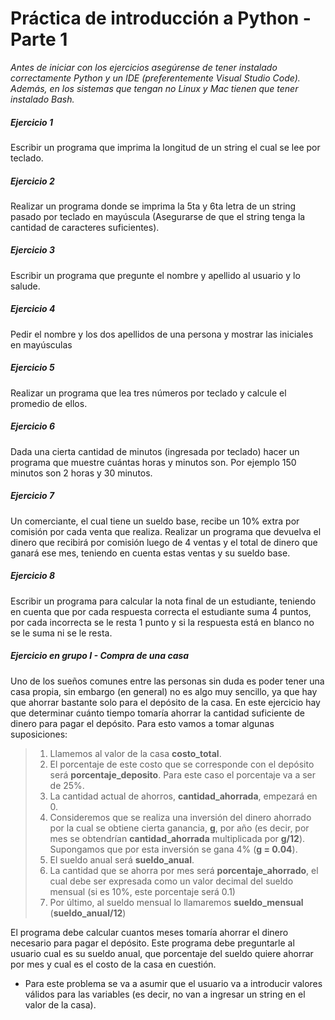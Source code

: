# **Práctica de introducción a Python - Parte 1**
_Antes de iniciar con los ejercicios asegúrense de tener instalado correctamente Python y un IDE (preferentemente Visual Studio Code). Además, en los sistemas que tengan no Linux y Mac tienen que tener instalado Bash._

##### **Ejercicio 1**
 Escribir un programa que imprima la longitud de un string el cual se lee por teclado.

##### **Ejercicio 2**
Realizar un programa donde se imprima la 5ta y 6ta letra de un string pasado por teclado en mayúscula (Asegurarse de que el string tenga la cantidad de caracteres suficientes).

##### **Ejercicio 3**
Escribir un programa que pregunte el nombre y apellido al usuario y lo salude.

##### **Ejercicio 4**
Pedir el nombre y los dos apellidos de una persona y mostrar las iniciales en mayúsculas

##### **Ejercicio 5**
Realizar un programa que lea tres números por teclado y calcule el promedio de ellos.

##### **Ejercicio 6**
Dada una cierta cantidad de minutos (ingresada por teclado) hacer un programa que muestre cuántas horas y minutos son. Por ejemplo 150 minutos son 2 horas y 30 minutos.

##### **Ejercicio 7**
Un comerciante, el cual tiene un sueldo base, recibe un 10% extra por comisión por cada venta que realiza. Realizar un programa que devuelva el dinero que recibirá por comisión luego de 4 ventas y el total de dinero que ganará ese mes, teniendo en cuenta estas ventas y su sueldo base.

##### **Ejercicio 8**
Escribir un programa para calcular la nota final de un estudiante, teniendo en cuenta que por cada respuesta correcta el estudiante suma 4 puntos, por cada incorrecta se le resta 1 punto y si la respuesta está en blanco no se le suma ni se le resta.

##### **Ejercicio en grupo I - Compra de una casa**
Uno de los sueños comunes entre las personas sin duda es poder tener una casa propia, sin embargo (en general) no es algo muy sencillo, ya que hay que ahorrar bastante solo para el depósito de la casa. En este ejercicio hay que determinar cuánto tiempo tomaría ahorrar la cantidad suficiente de dinero para pagar el depósito. Para esto vamos a tomar algunas suposiciones:

>    1. Llamemos al valor de la casa **costo_total**.
>    2. El porcentaje de este costo que se corresponde con el depósito será **porcentaje_deposito**. Para este caso el porcentaje va a ser de 25%.
>    3. La cantidad actual de ahorros, **cantidad_ahorrada**, empezará en 0.
>    4. Consideremos que se realiza una inversión del dinero ahorrado por la cual se obtiene cierta ganancia, **g**, por año (es decir, por mes se obtendrían **cantidad_ahorrada** multiplicada por **g/12**). Supongamos que por esta inversión se gana 4% (**g = 0.04**).
>    5. El sueldo anual será **sueldo_anual**.
>    6. La cantidad que se ahorra por mes será **porcentaje_ahorrado**, el cual debe ser expresada como un valor decimal del sueldo mensual (si es 10%, este porcentaje será 0.1)
>    7. Por último, al sueldo mensual lo llamaremos **sueldo_mensual** (**sueldo_anual/12**)

El programa debe calcular cuantos meses tomaría ahorrar el dinero necesario para pagar el depósito. Este programa debe preguntarle al usuario cual es su sueldo anual, que porcentaje del sueldo quiere ahorrar por mes y cual es el costo de la casa en cuestión.

- Para este problema se va a asumir que el usuario va a introducir valores válidos para las variables (es decir, no van a ingresar un string en el valor de la casa).
